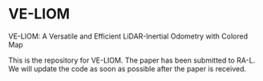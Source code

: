 # VE-LIOM
VE-LIOM: A Versatile and Efficient LiDAR-Inertial Odometry with Colored Map

This is the repository for VE-LIOM. The paper has been submitted to RA-L. We will update the code as soon as possible after the paper is received. 
